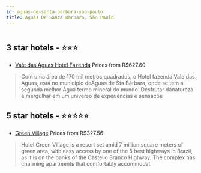 ```yaml
---
id: aguas-de-santa-barbara-sao-paulo
title: Aguas De Santa Barbara, São Paulo
---
```


<center><img src="http://media.omnibees.com/Images/10797/Property/548830.jpeg" alt="" /></center>


##  3 star hotels - ⭐️⭐️⭐️

-    [Vale das Águas Hotel Fazenda](https://us.hurb.com/hotels/aguas-de-santa-barbara/vale-das-aguas-hotel-fazenda-OMN-10797?cmp=18055) Prices from R$627.60
   > Com uma área de 170 mil metros quadrados, o Hotel fazenda Vale das Águas, está no município deÁguas de Sta Bárbara, onde se tem a segunda melhor Água termo mineral do mundo. Desfrutar danatureza é mergulhar em um universo de experiências e sensaçõe

##  5 star hotels - ⭐️⭐️⭐️⭐️⭐️

-    [Green Village](https://us.hurb.com/hotels/aguas-de-santa-barbara/green-village-OMN-6046?cmp=18055) Prices from R$327.56
   > Hotel Green Village is a resort set amid 7 million square meters of green area, with easy access by one of the 5 best highways in Brazil, as it is on the banks of the Castello Branco Highway.The complex has charming apartments that comfortably accommodat
